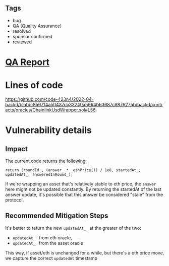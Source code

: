 ## Tags

- bug
- QA (Quality Assurance)
- resolved
- sponsor confirmed
- reviewed

# [QA Report](https://github.com/code-423n4/2022-04-backd-findings/issues/165) 

# Lines of code

https://github.com/code-423n4/2022-04-backd/blob/c856714a50437cb33240a5964b63687c9876275b/backd/contracts/oracles/ChainlinkUsdWrapper.sol#L56


# Vulnerability details

## Impact
The current code returns the following:
```
return (roundId_, (answer_ * _ethPrice()) / 1e8, startedAt_, updatedAt_, answeredInRound_);
```
If we're wrapping an asset that's relatively stable to eth price, the `answer` here might not be updated constantly. By returning the startedAt of the last answer update, it's possible that this answer be considered "stale" from the protocol.

## Recommended Mitigation Steps

It's better to return the new `updatedAt_ ` at the greater of the two:  
* `updatedAt_ ` from eth oracle, 
* `updatedAt_ ` from the asset oracle

This way, if asset/eth is unchanged for a while, but there's a eth price move, we capture the correct `updatedAt` timestamp

